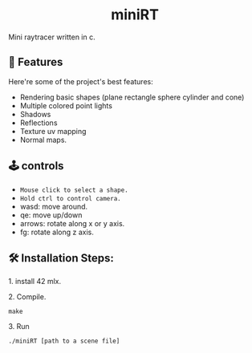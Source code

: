 <h1 align="center" id="title">miniRT</h1>

<p id="description">Mini raytracer written in c.</p>

  
  
<h2>🧐 Features</h2>

Here're some of the project's best features:

*   Rendering basic shapes (plane rectangle sphere cylinder and cone)
*   Multiple colored point lights
*   Shadows
*   Reflections
*   Texture uv mapping
*   Normal maps.

<h2>🕹️ controls</h2>

*   ```Mouse click to select a shape.```
*   ```Hold ctrl to control camera.```
*   wasd: move around.
*   qe: move up/down
*   arrows: rotate along x or y axis.
*   fg: rotate along z axis.

<h2>🛠️ Installation Steps:</h2>

<p>1. install 42 mlx.</p>

<p>2. Compile.</p>

```
make
```

<p>3. Run</p>

```
./miniRT [path to a scene file]
```
